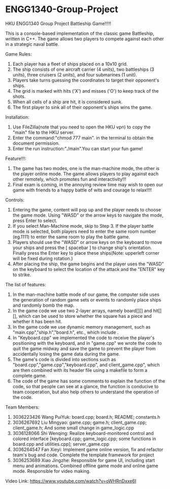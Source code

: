 # ENGG1340-Group-Project
HKU ENGG1340 Group Project
Battleship Game!!!!!

This is a console-based implementation of the classic game Battleship, written in C++.  The game allows two players to compete against each other in a strategic naval battle.

Game Rules:
1.  Each player has a fleet of ships placed on a 10x10 grid.
2.  The ship consists of one aircraft carrier (4 units), two battleships (3 units), three cruisers (2 units), and four submarines (1 unit).
3.  Players take turns guessing the coordinates to target their opponent's ships.
4.  The grid is marked with hits ('X') and misses ('O') to keep track of the shots.
5.  When all cells of a ship are hit, it is considered sunk.
6.  The first player to sink all of their opponent's ships wins the game.

Installation:
1.  Use FileZilla(note that you need to open the HKU vpn) to copy the "main" file to the HKU server.
2.  Enter the command:"chmod 777 main". in the terminal to obtain the document permission.
3.  Enter the run instruction:"./main".You can start your fun game!

Feature!!!:
1.  The game has two modes, one is the man-machine mode, the other is the player online mode. The game allows players to play against each other remotely, which promotes fun and interactivity!!!
2.  Final exam is coming, in the annoying review time may wish to open our game with friends to a happy battle of wits and courage to relax!!!!

Controls:
1.  Entering the game, content will pop up and the player needs to choose the game mode. Using "WASD" or the arrow keys to navigate the mode, press Enter to select.
2.  If you select Man-Machine mode, skip to Step 3. If the player battle mode is selected, both players need to enter the same room number (eg.1111) to enter the same room to play the battle game.
3.  Players should use the "WASD" or arrow keys on the keyboard to move your ships and press the [ spacebar ] to change ship's orientation. Finally press the Enter key to place these ships(Note: upperleft corner will be fixed during rotation.)
4.  After placing the ship, the game begins and the player uses the "WASD" on the keyboard to select the location of the attack and the "ENTER" key to strike.

The list of features:
1. In the man-machine battle mode of our game, the computer side uses the generation of random game sets or events to randomly place ships and randomly bomb the map.
2. In the game code we use two 2-layer arrays, namely board[][] and hit[][], which can be used to store whether the square has a piece and whether it has been hit.
3. In the game code we use dynamic memory management, such as "main.cpp","ship.h","board.h", etc., which include <vector>.
4. In "Keyboard.cpp" we implemented the code to receive the player's positioning with the keyboard, and in "game.cpp" we wrote the code to quit the game midway and save the game to prevent the player from accidentally losing the game data during the game.
5. The game's code is divided into sections such as "board.cpp","game.cpp","keyboard.cpp", and client_game.cpp", which are then combined with its header file using a makefile to form a complete game.
6. The code of the game has some comments to explain the function of the code, so that people can see at a glance, the function is conducive to team cooperation, but also help others to understand the operation of the code.

Team Members:
1. 3036223426 Wang PuiYuk: board.cpp; board.h; README; constants.h 
2. 3036267692 Liu Mingyao: game.cpp; game.h; client_game.cpp; client_game.h; And some small change in game_logic.cpp
3. 3036128066 Shi Wenqing: Realize keyboard-monitored control and colored interface [keyboard.cpp; game_logic.cpp; some functions in board.cpp and utilities.cpp]; server_game.cpp 
4. 3036264547 Fan Xieyi: Implement game online version, fix and refactor team's bug and code. Complete the template framework for project
5. 3036253689 Xiao Jingzhe: Responsible for game UI, including start menu and animations. Combined offline game mode and online game mode. Responsible for video making. 

Video Link:
https://www.youtube.com/watch?v=oWHRnDxxe6I
